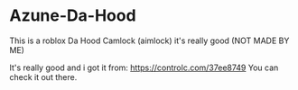 # Azune-Da-Hood
This is a roblox Da Hood Camlock (aimlock) it's really good (NOT MADE BY ME)

It's really good and i got it from: https://controlc.com/37ee8749
You can check it out there.
